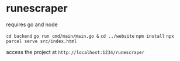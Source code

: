 # runescraper

requires go and node

`cd backend`
`go run cmd/main/main.go &`
`cd ../website`
`npm install`
`npx parcel serve src/index.html`

access the project at `http://localhost:1234/runescraper`
